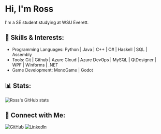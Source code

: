 # Hi, I'm Ross
I'm a SE student studying at WSU Everett.

## 🔬 Skills & Interests:
- Programming Languages: Python | Java | C++ | C# | Haskell | SQL | Assembly
- Tools: Git | Github | Azure Cloud | Azure DevOps | MySQL | QtDesigner | WPF | Winforms | .NET
- Game Development: MonoGame | Godot

## 📊 Stats:
![Ross's GitHub stats](https://github-readme-stats.vercel.app/api?username=rk3026&show_icons=true&theme=radical)

## 🔗 Connect with Me:
[![GitHub](https://img.shields.io/badge/GitHub-181717?logo=github&logoColor=white)](https://github.com/rk3026)
[![LinkedIn](https://img.shields.io/badge/LinkedIn-0077B5?logo=linkedin&logoColor=white)](https://www.linkedin.com/in/rosskugler)
